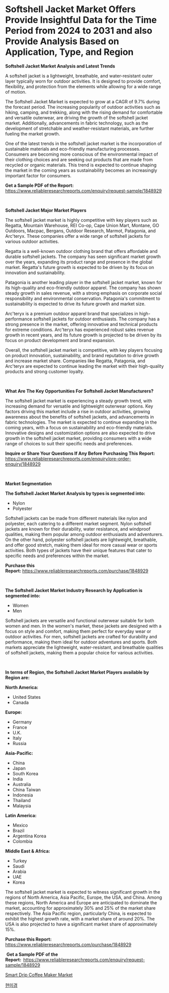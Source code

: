 <p><h1>Softshell Jacket Market Offers Provide Insightful Data for the Time Period from 2024 to 2031 and also Provide Analysis Based on Application, Type, and Region</h1></p><p><strong>Softshell Jacket Market Analysis and Latest Trends</strong></p>
<p><p>A softshell jacket is a lightweight, breathable, and water-resistant outer layer typically worn for outdoor activities. It is designed to provide comfort, flexibility, and protection from the elements while allowing for a wide range of motion.</p><p>The Softshell Jacket Market is expected to grow at a CAGR of 9.7% during the forecast period. The increasing popularity of outdoor activities such as hiking, camping, and trekking, along with the rising demand for comfortable and versatile outerwear, are driving the growth of the softshell jacket market. Additionally, advancements in fabric technology, such as the development of stretchable and weather-resistant materials, are further fueling the market growth.</p><p>One of the latest trends in the softshell jacket market is the incorporation of sustainable materials and eco-friendly manufacturing processes. Consumers are becoming more conscious of the environmental impact of their clothing choices and are seeking out products that are made from recycled or organic materials. This trend is expected to continue shaping the market in the coming years as sustainability becomes an increasingly important factor for consumers.</p></p>
<p><strong>Get a Sample PDF of the Report:&nbsp;</strong> <a href="https://www.reliableresearchreports.com/enquiry/request-sample/1848929">https://www.reliableresearchreports.com/enquiry/request-sample/1848929</a></p>
<p>&nbsp;</p>
<p><strong>Softshell Jacket Major Market Players</strong></p>
<p><p>The softshell jacket market is highly competitive with key players such as Regatta, Mountain Warehouse, REI Co-op, Cape Union Mart, Montane, GO Outdoors, Macpac, Bergans, Outdoor Research, Marmot, Patagonia, and Arc'teryx. These companies offer a wide range of softshell jackets for various outdoor activities.</p><p>Regatta is a well-known outdoor clothing brand that offers affordable and durable softshell jackets. The company has seen significant market growth over the years, expanding its product range and presence in the global market. Regatta's future growth is expected to be driven by its focus on innovation and sustainability.</p><p>Patagonia is another leading player in the softshell jacket market, known for its high-quality and eco-friendly outdoor apparel. The company has shown steady growth in sales revenue, with a strong emphasis on corporate social responsibility and environmental conservation. Patagonia's commitment to sustainability is expected to drive its future growth and market size.</p><p>Arc'teryx is a premium outdoor apparel brand that specializes in high-performance softshell jackets for outdoor enthusiasts. The company has a strong presence in the market, offering innovative and technical products for extreme conditions. Arc'teryx has experienced robust sales revenue growth in recent years, and its future growth is projected to be driven by its focus on product development and brand expansion.</p><p>Overall, the softshell jacket market is competitive, with key players focusing on product innovation, sustainability, and brand reputation to drive growth and increase market share. Companies like Regatta, Patagonia, and Arc'teryx are expected to continue leading the market with their high-quality products and strong customer loyalty.</p></p>
<p>&nbsp;</p>
<p><strong>What Are The Key Opportunities For Softshell Jacket Manufacturers?</strong></p>
<p><p>The softshell jacket market is experiencing a steady growth trend, with increasing demand for versatile and lightweight outerwear options. Key factors driving this market include a rise in outdoor activities, growing awareness about the benefits of softshell jackets, and advancements in fabric technologies. The market is expected to continue expanding in the coming years, with a focus on sustainability and eco-friendly materials. Innovative designs and customization options are also expected to drive growth in the softshell jacket market, providing consumers with a wide range of choices to suit their specific needs and preferences.</p></p>
<p><strong>Inquire or Share Your Questions If Any Before Purchasing This Report:</strong> <a href="https://www.reliableresearchreports.com/enquiry/pre-order-enquiry/1848929">https://www.reliableresearchreports.com/enquiry/pre-order-enquiry/1848929</a></p>
<p>&nbsp;</p>
<p><strong>Market Segmentation</strong></p>
<p><strong>The Softshell Jacket Market Analysis by types is segmented into:</strong></p>
<p><ul><li>Nylon</li><li>Polyester</li></ul></p>
<p><p>Softshell jackets can be made from different materials like nylon and polyester, each catering to a different market segment. Nylon softshell jackets are known for their durability, water resistance, and windproof qualities, making them popular among outdoor enthusiasts and adventurers. On the other hand, polyester softshell jackets are lightweight, breathable, and offer good stretch, making them ideal for more casual wear or sports activities. Both types of jackets have their unique features that cater to specific needs and preferences within the market.</p></p>
<p><strong>Purchase this Report:&nbsp;</strong><a href="https://www.reliableresearchreports.com/purchase/1848929">https://www.reliableresearchreports.com/purchase/1848929</a></p>
<p>&nbsp;</p>
<p><strong>The Softshell Jacket Market Industry Research by Application is segmented into:</strong></p>
<p><ul><li>Women</li><li>Men</li></ul></p>
<p><p>Softshell jackets are versatile and functional outerwear suitable for both women and men. In the women's market, these jackets are designed with a focus on style and comfort, making them perfect for everyday wear or outdoor activities. For men, softshell jackets are crafted for durability and performance, making them ideal for outdoor adventures and sports. Both markets appreciate the lightweight, water-resistant, and breathable qualities of softshell jackets, making them a popular choice for various activities.</p></p>
<p>&nbsp;</p>
<p><strong>In terms of Region, the Softshell Jacket Market Players available by Region are:</strong></p>
<p>
    <p> <strong> North America: </strong>
        <ul>
            <li>United States</li>
            <li>Canada</li>
        </ul>
        </p> 
    <p> <strong> Europe: </strong>
        <ul>
            <li>Germany</li>
            <li>France</li>
            <li>U.K.</li>
            <li>Italy</li>
            <li>Russia</li>
        </ul>
        </p> 
    <p> <strong> Asia-Pacific: </strong>
        <ul>
            <li>China</li>
            <li>Japan</li>
            <li>South Korea</li>
            <li>India</li>
            <li>Australia</li>
            <li>China Taiwan</li>
            <li>Indonesia</li>
            <li>Thailand</li>
            <li>Malaysia</li>
        </ul>
        </p> 
    <p> <strong> Latin America: </strong>
        <ul>
            <li>Mexico</li>
            <li>Brazil</li>
            <li>Argentina Korea</li>
            <li>Colombia</li>
        </ul>
        </p> 
    <p> <strong> Middle East & Africa: </strong>
        <ul>
            <li>Turkey</li>
            <li>Saudi</li>
            <li>Arabia</li>
            <li>UAE</li>
            <li>Korea</li>
        </ul>
    </p>
    </p>
<p><p>The softshell jacket market is expected to witness significant growth in the regions of North America, Asia Pacific, Europe, the USA, and China. Among these regions, North America and Europe are anticipated to dominate the market, accounting for approximately 30% and 25% of the market share respectively. The Asia Pacific region, particularly China, is expected to exhibit the highest growth rate, with a market share of around 20%. The USA is also projected to have a significant market share of approximately 15%.</p></p>
<p><strong>Purchase this Report: </strong><a href="https://www.reliableresearchreports.com/purchase/1848929">https://www.reliableresearchreports.com/purchase/1848929</a></p>
<p>&nbsp;<strong>Get a Sample PDF of the Report:&nbsp;&nbsp;</strong><a href="https://www.reliableresearchreports.com/enquiry/request-sample/1848929">https://www.reliableresearchreports.com/enquiry/request-sample/1848929</a></p>
<p><strong></strong></p>
<p><p><a href="https://github.com/santosh758595/Market-Research-Report-List-3/blob/main/smart-drip-coffee-maker-market.md">Smart Drip Coffee Maker Market</a></p><p><a href="https://github.com/lzuwsfreyoq70/Market-Research-Report-List-1/blob/main/19224215411.md">현미경</a></p></p>